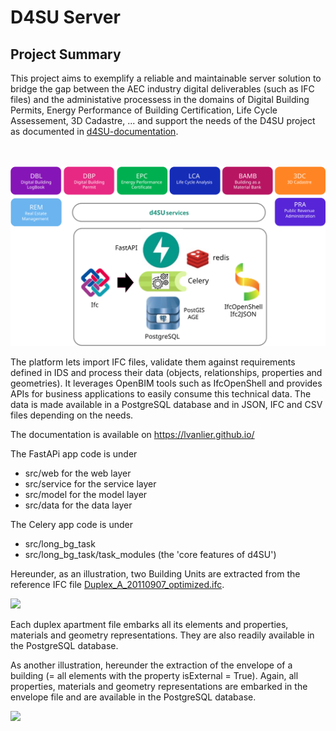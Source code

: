 # D4SU Server

## Project Summary

This project aims to exemplify a reliable and maintainable server solution to bridge the gap between the AEC industry digital deliverables (such as IFC files) and the administative processess in the domains of Digital Building Permits, Energy Performance of Building Certification, Life Cycle Assessement, 3D Cadastre, ...  and support the needs of the D4SU project as documented in [d4SU-documentation](https://lvanlier.github.io).

<br>
<br>

<img src='assets/d4su.svg'>

The platform lets import IFC files, validate them against requirements defined in IDS and process their data (objects, relationships, properties and geometries). It leverages OpenBIM tools such as IfcOpenShell and provides APIs for business applications to easily consume this technical data. The data is made available in a PostgreSQL database and in JSON, IFC and CSV files depending on the needs.

The documentation is available on <https://lvanlier.github.io/>

The FastAPi app code is under

+ src/web for the web layer
+ src/service for the service layer
+ src/model for the model layer
+ src/data for the data layer

The Celery app code is under

+ src/long_bg_task
+ src/long_bg_task/task_modules (the 'core features of d4SU')

Hereunder, as an illustration, two Building Units are extracted from the reference IFC file [Duplex_A_20110907_optimized.ifc](https://github.com/buildingsmart-community/ifcJSON/blob/main/Samples/IFC_2x3/Duplex_A_20110907_optimized.ifc).

<img src='assets/schemas/duplex.svg'>

Each duplex apartment file embarks all its elements and properties, materials and geometry representations. They are also readily available in the PostgreSQL database.

As another illustration, hereunder the extraction of the envelope of a building (= all elements with the property isExternal = True). Again, all properties, materials and  geometry representations are embarked in the envelope file and are available in the PostgreSQL database.

<img src='assets/schemas/envelope.png'>
